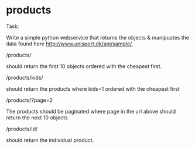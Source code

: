 # products

Task:

Write a simple python webservice that returns the objects & manipuates the data found 
here http://www.unisport.dk/api/sample/.

/products/

should return the first 10 objects ordered with the cheapest first.

/products/kids/

should return the products where kids=1 ordered with the cheapest first

/products/?page=2

The products should be paginated where page in the url above should return the next 10 objects

/products/id/

should return the individual product.
